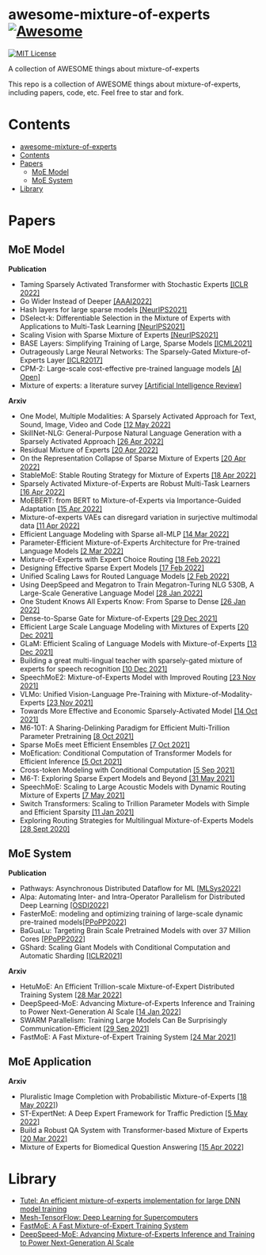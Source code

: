 # awesome-mixture-of-experts [![Awesome](https://awesome.re/badge.svg)](https://awesome.re)

[![MIT License](https://img.shields.io/badge/license-MIT-green.svg)](https://opensource.org/licenses/MIT) 

A collection of AWESOME things about mixture-of-experts

This repo is a collection of AWESOME things about mixture-of-experts, including papers, code, etc. Feel free to star and fork.

# Contents
- [awesome-mixture-of-experts](#awesome-mixture-of-experts)
- [Contents](#contents)
- [Papers](#papers)
  - [MoE Model](#moe-model)
  - [MoE System](#moe-system)
- [Library](#library)

# Papers
## MoE Model
**Publication**
- Taming Sparsely Activated Transformer with Stochastic Experts [[ICLR 2022]](https://arxiv.org/abs/2110.04260)
- Go Wider Instead of Deeper [[AAAI2022]](https://arxiv.org/abs/2107.11817)
- Hash layers for large sparse models [[NeurIPS2021]](https://arxiv.org/abs/2106.04426)
- DSelect-k: Differentiable Selection in the Mixture of Experts with Applications to Multi-Task Learning [[NeurIPS2021]](https://arxiv.org/abs/2106.03760)
- Scaling Vision with Sparse Mixture of Experts [[NeurIPS2021]](https://proceedings.neurips.cc/paper/2021/hash/48237d9f2dea8c74c2a72126cf63d933-Abstract.html)
- BASE Layers: Simplifying Training of Large, Sparse Models [[ICML2021]](https://arxiv.org/abs/2103.16716)
- Outrageously Large Neural Networks: The Sparsely-Gated Mixture-of-Experts Layer [[ICLR2017]](https://openreview.net/forum?id=B1ckMDqlg)
- CPM-2: Large-scale cost-effective pre-trained language models [[AI Open]](https://www.sciencedirect.com/science/article/pii/S2666651021000310)
- Mixture of experts: a literature survey [[Artificial Intelligence Review]](https://link.springer.com/article/10.1007/s10462-012-9338-y)


**Arxiv**
- One Model, Multiple Modalities: A Sparsely Activated Approach for Text, Sound, Image, Video and Code [[12 May 2022]](https://arxiv.org/abs/2205.06126)
- SkillNet-NLG: General-Purpose Natural Language Generation with a Sparsely Activated Approach [[26 Apr 2022]](https://arxiv.org/abs/2204.12184)
- Residual Mixture of Experts [[20 Apr 2022]](https://arxiv.org/abs/2204.09636)
- On the Representation Collapse of Sparse Mixture of Experts [[20 Apr 2022]](https://arxiv.org/abs/2204.09179)
- StableMoE: Stable Routing Strategy for Mixture of Experts [[18 Apr 2022]](https://arxiv.org/abs/2204.08396)
- Sparsely Activated Mixture-of-Experts are Robust Multi-Task Learners [[16 Apr 2022]](https://arxiv.org/abs/2204.07689)
- MoEBERT: from BERT to Mixture-of-Experts via Importance-Guided Adaptation [[15 Apr 2022]](https://arxiv.org/abs/2204.07675)
- Mixture-of-experts VAEs can disregard variation in surjective multimodal data [[11 Apr 2022]](https://arxiv.org/abs/2204.05229)
- Efficient Language Modeling with Sparse all-MLP [[14 Mar 2022]](https://arxiv.org/abs/2203.06850)
- Parameter-Efficient Mixture-of-Experts Architecture for Pre-trained Language Models [[2 Mar 2022]](https://arxiv.org/abs/2203.01104)
- Mixture-of-Experts with Expert Choice Routing [[18 Feb 2022]](https://arxiv.org/abs/2101.03961)
- Designing Effective Sparse Expert Models [[17 Feb 2022]](https://arxiv.org/abs/2202.08906)
- Unified Scaling Laws for Routed Language Models [[2 Feb 2022]](https://arxiv.org/abs/2202.01169)
- Using DeepSpeed and Megatron to Train Megatron-Turing NLG 530B, A Large-Scale Generative Language Model [[28 Jan 2022]](https://arxiv.org/abs/2201.11990)
- One Student Knows All Experts Know: From Sparse to Dense [[26 Jan 2022]](https://arxiv.org/abs/2201.10890)
- Dense-to-Sparse Gate for Mixture-of-Experts [[29 Dec 2021]](https://arxiv.org/abs/2112.14397)
- Efficient Large Scale Language Modeling with Mixtures of Experts [[20 Dec 2021]](https://arxiv.org/abs/2112.10684)
- GLaM: Efficient Scaling of Language Models with Mixture-of-Experts [[13 Dec 2021]](https://arxiv.org/abs/2112.06905)
- Building a great multi-lingual teacher with sparsely-gated mixture of experts for speech recognition [[10 Dec 2021]](https://arxiv.org/abs/2112.05820)
- SpeechMoE2: Mixture-of-Experts Model with Improved Routing [[23 Nov 2021]](https://arxiv.org/abs/2111.11831)
- VLMo: Unified Vision-Language Pre-Training with Mixture-of-Modality-Experts [[23 Nov 2021]](https://arxiv.org/abs/2111.02358)
- Towards More Effective and Economic Sparsely-Activated Model [[14 Oct 2021]](https://arxiv.org/abs/2110.07431)
- M6-10T: A Sharing-Delinking Paradigm for Efficient Multi-Trillion Parameter Pretraining [[8 Oct 2021]](https://arxiv.org/abs/2110.03888)
- Sparse MoEs meet Efficient Ensembles [[7 Oct 2021]](https://arxiv.org/abs/2110.03360)
- MoEfication: Conditional Computation of Transformer Models for Efficient Inference [[5 Oct 2021]](https://arxiv.org/abs/2110.01786)
- Cross-token Modeling with Conditional Computation [[5 Sep 2021]](https://arxiv.org/abs/2109.02008)
- M6-T: Exploring Sparse Expert Models and Beyond [[31 May 2021]](https://arxiv.org/abs/2105.15082)
- SpeechMoE: Scaling to Large Acoustic Models with Dynamic Routing Mixture of Experts [[7 May 2021]](https://arxiv.org/abs/2105.03036)
- Switch Transformers: Scaling to Trillion Parameter Models with Simple and Efficient Sparsity [[11 Jan 2021]](https://arxiv.org/abs/2101.03961)
- Exploring Routing Strategies for Multilingual Mixture-of-Experts Models [[28 Sept 2020]](https://openreview.net/forum?id=ey1XXNzcIZS)


## MoE System

**Publication**
- Pathways: Asynchronous Distributed Dataflow for ML [[MLSys2022]](https://arxiv.org/abs/2203.12533)
- Alpa: Automating Inter- and Intra-Operator Parallelism for Distributed Deep Learning [[OSDI2022]](https://arxiv.org/abs/2201.12023)
- FasterMoE: modeling and optimizing training of large-scale dynamic pre-trained models[[PPoPP2022]](https://dl.acm.org/doi/abs/10.1145/3503221.3508418)
- BaGuaLu: Targeting Brain Scale Pretrained Models with over 37 Million Cores [[PPoPP2022]](http://keg.cs.tsinghua.edu.cn/jietang/publications/PPOPP22-Ma%20et%20al.-BaGuaLu%20Targeting%20Brain%20Scale%20Pretrained%20Models%20w.pdf)
- GShard: Scaling Giant Models with Conditional Computation and Automatic Sharding [[ICLR2021]](https://openreview.net/forum?id=qrwe7XHTmYb)


**Arxiv**
- HetuMoE: An Efficient Trillion-scale Mixture-of-Expert Distributed Training System [[28 Mar 2022]](https://arxiv.org/abs/2203.14685)
- DeepSpeed-MoE: Advancing Mixture-of-Experts Inference and Training to Power Next-Generation AI Scale [[14 Jan 2022]](https://arxiv.org/abs/2201.05596)
- SWARM Parallelism: Training Large Models Can Be Surprisingly Communication-Efficient [[29 Sep 2021]](https://openreview.net/forum?id=U1edbV4kNu_)
- FastMoE: A Fast Mixture-of-Expert Training System [[24 Mar 2021]](https://arxiv.org/abs/2103.13262)

## MoE Application

**Arxiv**
- Pluralistic Image Completion with Probabilistic Mixture-of-Experts [[18 May 2022]](https://arxiv.org/abs/2205.09086))
- ST-ExpertNet: A Deep Expert Framework for Traffic Prediction [[5 May 2022]](https://arxiv.org/abs/2205.07851)
- Build a Robust QA System with Transformer-based Mixture of Experts [[20 Mar 2022]](https://arxiv.org/abs/2204.09598)
- Mixture of Experts for Biomedical Question Answering [[15 Apr 2022]](https://arxiv.org/abs/2204.07469)

# Library
- [Tutel: An efficient mixture-of-experts implementation for large DNN model training](https://github.com/microsoft/tutel)
- [Mesh-TensorFlow: Deep Learning for Supercomputers](https://github.com/tensorflow/mesh)
- [FastMoE: A Fast Mixture-of-Expert Training System](https://github.com/laekov/fastmoe)
- [DeepSpeed-MoE: Advancing Mixture-of-Experts Inference and Training to Power Next-Generation AI Scale](https://github.com/microsoft/DeepSpeed)
